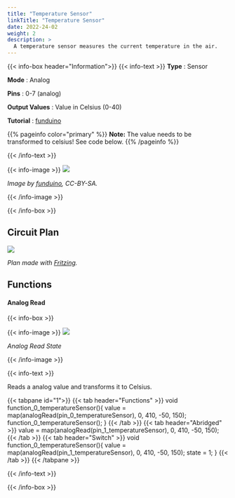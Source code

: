```yaml
---
title: "Temperature Sensor"
linkTitle: "Temperature Sensor"
date: 2022-24-02
weight: 2
description: >
  A temperature sensor measures the current temperature in the air.
---
```


{{< info-box header="Information">}}
{{< info-text >}}
  **Type** : Sensor

  **Mode** : Analog

  **Pins** : 0-7 (analog)

  **Output Values** : Value in Celsius (0-40)

  **Tutorial** : [funduino](https://funduino.de/nr-10-temperatur-messen) 

  {{% pageinfo color="primary" %}}
**Note:** The value needs to be transformed to celsius! See code below.
{{% /pageinfo %}}

  {{< /info-text >}}

  {{< info-image >}}
   ![](https://funduinoshop.com/media/image/ec/1e/17/temperatursensor-tmp36gt9z-arduino.jpg)
   
   _Image by [funduino](https://funduinoshop.com/media/image/ec/1e/17/temperatursensor-tmp36gt9z-arduino.jpg), CC-BY-SA._

  {{< /info-image >}}

{{< /info-box >}}

## Circuit Plan
![](/docs/connectionplan/steckplan_temperaturesensor.png)
   
   _Plan made with [Fritzing](https://fritzing.org/)._

## Functions

#### Analog Read

{{< info-box >}}

  {{< info-image >}}
   ![](/docs/components/temperaturesensor.png)
   
   _Analog Read State_

  {{< /info-image >}}

{{< info-text >}}

Reads a analog value and transforms it to Celsius.
  
  {{< tabpane id="1">}}
  {{< tab header="Functions" >}}
void function_0_temperatureSensor(){
value = map(analogRead(pin_0_temperatureSensor), 0, 410, -50, 150);
function_0_temperatureSensor();
}
  {{< /tab >}}
  {{< tab header="Abridged" >}}
value = map(analogRead(pin_1_temperatureSensor), 0, 410, -50, 150);
  {{< /tab >}}
  {{< tab header="Switch" >}}
void function_0_temperatureSensor(){
value = map(analogRead(pin_1_temperatureSensor), 0, 410, -50, 150);
state = 1;
}
  {{< /tab >}}
{{< /tabpane >}}

  {{< /info-text >}}

{{< /info-box >}}